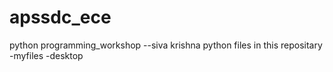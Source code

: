 # apssdc_ece
python programming_workshop
--siva krishna python files in this repositary
  -myfiles
  -desktop
